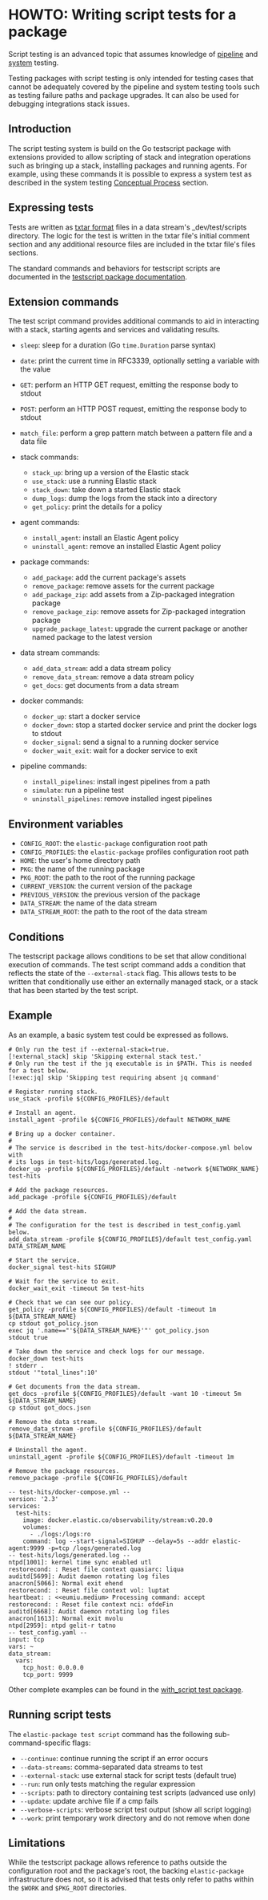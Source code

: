 # HOWTO: Writing script tests for a package

Script testing is an advanced topic that assumes knowledge of [pipeline](./pipeline_testing.md)
and [system](./system_testing.md) testing.

Testing packages with script testing is only intended for testing cases that
cannot be adequately covered by the pipeline and system testing tools such as
testing failure paths and package upgrades. It can also be used for debugging
integrations stack issues.

## Introduction

The script testing system is build on the Go testscript package with extensions
provided to allow scripting of stack and integration operations such as
bringing up a stack, installing packages and running agents. For example, using
these commands it is possible to express a system test as described in the
system testing [Conceptual Process](./system_testing.md#conceptual-process) section.


## Expressing tests

Tests are written as [txtar format](https://pkg.go.dev/golang.org/x/tools/txtar#hdr-Txtar_format)
files in a data stream's \_dev/test/scripts directory. The logic for the test is
written in the txtar file's initial comment section and any additional resource
files are included in the txtar file's files sections.

The standard commands and behaviors for testscript scripts are documented in
the [testscript package documentation](https://pkg.go.dev/github.com/rogpeppe/go-internal/testscript).


## Extension commands

The test script command provides additional commands to aid in interacting with
a stack, starting agents and services and validating results.

- `sleep`: sleep for a duration (Go `time.Duration` parse syntax)
- `date`: print the current time in RFC3339, optionally setting a variable with the value
- `GET`: perform an HTTP GET request, emitting the response body to stdout
- `POST`: perform an HTTP POST request, emitting the response body to stdout
- `match_file`: perform a grep pattern match between a pattern file and a data file

- stack commands:
  - `stack_up`: bring up a version of the Elastic stack
  - `use_stack`: use a running Elastic stack
  - `stack_down`: take down a started Elastic stack
  - `dump_logs`: dump the logs from the stack into a directory
  - `get_policy`: print the details for a policy

- agent commands:
  - `install_agent`: install an Elastic Agent policy
  - `uninstall_agent`: remove an installed Elastic Agent policy

- package commands:
  - `add_package`: add the current package's assets
  - `remove_package`: remove assets for the current package
  - `add_package_zip`: add assets from a Zip-packaged integration package
  - `remove_package_zip`: remove assets for Zip-packaged integration package
  - `upgrade_package_latest`: upgrade the current package or another named package to the latest version

- data stream commands:
  - `add_data_stream`: add a data stream policy
  - `remove_data_stream`: remove a data stream policy
  - `get_docs`: get documents from a data stream

- docker commands:
  - `docker_up`: start a docker service
  - `docker_down`: stop a started docker service and print the docker logs to stdout
  - `docker_signal`: send a signal to a running docker service
  - `docker_wait_exit`: wait for a docker service to exit 

- pipeline commands:
  - `install_pipelines`: install ingest pipelines from a path
  - `simulate`: run a pipeline test
  - `uninstall_pipelines`: remove installed ingest pipelines


## Environment variables

- `CONFIG_ROOT`: the `elastic-package` configuration root path
- `CONFIG_PROFILES`: the `elastic-package` profiles configuration root path
- `HOME`: the user's home directory path
- `PKG`: the name of the running package
- `PKG_ROOT`: the path to the root of the running package
- `CURRENT_VERSION`: the current version of the package
- `PREVIOUS_VERSION`: the previous version of the package
- `DATA_STREAM`: the name of the data stream
- `DATA_STREAM_ROOT`: the path to the root of the data stream


## Conditions

The testscript package allows conditions to be set that allow conditional
execution of commands. The test script command adds a condition that reflects
the state of the `--external-stack` flag. This allows tests to be written that
conditionally use either an externally managed stack, or a stack that has been
started by the test script.


## Example

As an example, a basic system test could be expressed as follows.
```
# Only run the test if --external-stack=true.
[!external_stack] skip 'Skipping external stack test.'
# Only run the test if the jq executable is in $PATH. This is needed for a test below.
[!exec:jq] skip 'Skipping test requiring absent jq command'

# Register running stack.
use_stack -profile ${CONFIG_PROFILES}/default

# Install an agent.
install_agent -profile ${CONFIG_PROFILES}/default NETWORK_NAME

# Bring up a docker container.
#
# The service is described in the test-hits/docker-compose.yml below with
# its logs in test-hits/logs/generated.log.
docker_up -profile ${CONFIG_PROFILES}/default -network ${NETWORK_NAME} test-hits

# Add the package resources.
add_package -profile ${CONFIG_PROFILES}/default

# Add the data stream.
#
# The configuration for the test is described in test_config.yaml below.
add_data_stream -profile ${CONFIG_PROFILES}/default test_config.yaml DATA_STREAM_NAME

# Start the service.
docker_signal test-hits SIGHUP

# Wait for the service to exit.
docker_wait_exit -timeout 5m test-hits

# Check that we can see our policy.
get_policy -profile ${CONFIG_PROFILES}/default -timeout 1m ${DATA_STREAM_NAME}
cp stdout got_policy.json
exec jq '.name=="'${DATA_STREAM_NAME}'"' got_policy.json
stdout true

# Take down the service and check logs for our message.
docker_down test-hits
! stderr .
stdout '"total_lines":10'

# Get documents from the data stream.
get_docs -profile ${CONFIG_PROFILES}/default -want 10 -timeout 5m ${DATA_STREAM_NAME}
cp stdout got_docs.json

# Remove the data stream.
remove_data_stream -profile ${CONFIG_PROFILES}/default ${DATA_STREAM_NAME}

# Uninstall the agent.
uninstall_agent -profile ${CONFIG_PROFILES}/default -timeout 1m 

# Remove the package resources.
remove_package -profile ${CONFIG_PROFILES}/default

-- test-hits/docker-compose.yml --
version: '2.3'
services:
  test-hits:
    image: docker.elastic.co/observability/stream:v0.20.0
    volumes:
      - ./logs:/logs:ro
    command: log --start-signal=SIGHUP --delay=5s --addr elastic-agent:9999 -p=tcp /logs/generated.log
-- test-hits/logs/generated.log --
ntpd[1001]: kernel time sync enabled utl
restorecond: : Reset file context quasiarc: liqua
auditd[5699]: Audit daemon rotating log files
anacron[5066]: Normal exit ehend
restorecond: : Reset file context vol: luptat
heartbeat: : <<eumiu.medium> Processing command: accept
restorecond: : Reset file context nci: ofdeFin
auditd[6668]: Audit daemon rotating log files
anacron[1613]: Normal exit mvolu
ntpd[2959]: ntpd gelit-r tatno
-- test_config.yaml --
input: tcp
vars: ~
data_stream:
  vars:
    tcp_host: 0.0.0.0
    tcp_port: 9999
```

Other complete examples can be found in the [with_script test package](https://github.com/elastic/elastic-package/blob/main/test/packages/other/with_script/data_stream/first/_dev/test/scripts).


## Running script tests

The `elastic-package test script` command has the following sub-command-specific
flags:

- `--continue`: continue running the script if an error occurs
- `--data-streams`: comma-separated data streams to test
- `--external-stack`: use external stack for script tests (default true)
- `--run`: run only tests matching the regular expression
- `--scripts`: path to directory containing test scripts (advanced use only)
- `--update`: update archive file if a cmp fails
- `--verbose-scripts`: verbose script test output (show all script logging)
- `--work`: print temporary work directory and do not remove when done


## Limitations

While the testscript package allows reference to paths outside the configuration
root and the package's root, the backing `elastic-package` infrastructure does
not, so it is advised that tests only refer to paths within the `$WORK` and
`$PKG_ROOT` directories.